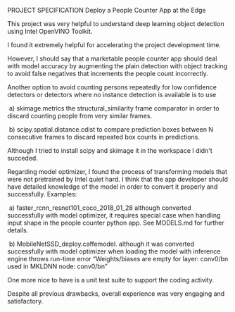 PROJECT SPECIFICATION
Deploy a People Counter App at the Edge

This project was very helpful to understand deep learning object detection using Intel OpenVINO Toolkit. 

I found it extremely helpful for accelerating the project development time.

However, I should say that a marketable people counter app should deal with model accuracy by augmenting the plain detection with object tracking to avoid false negatives that increments the people count incorrectly.

Another option to avoid counting persons repeatedly for low confidence detectors or detectors where no instance detection is available is to use

​ a) skimage.metrics the structural_similarity frame comparator in order to discard counting people from very similar frames.

​ b) scipy.spatial.distance.cdist to compare prediction boxes between N consecutive frames to discard repeated box counts in predictions.

Although I tried to install scipy and skimage it in the workspace I didn't succeded.

Regarding model optimizer, I found the process of transforming models that were not pretrained by Intel quiet hard. I think that the app developer should have detailed knowledge of the model in order to convert it properly and successfully. Examples:

​ a) faster_rcnn_resnet101_coco_2018_01_28 although converted successfully with model optimizer, it requires special case when handling input shape in the people counter python app. See MODELS.md for further details.

​ b) MobileNetSSD_deploy.caffemodel. although it was converted successfully with model optimizer when loading the model with inference engine throws run-time error “Weights/biases are empty for layer: conv0/bn used in MKLDNN node: conv0/bn”

One more nice to have is a unit test suite to support the coding activity.

Despite all previous drawbacks, overall experience was very engaging and satisfactory.
